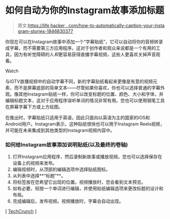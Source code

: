 # 如何自动为你的Instagram故事添加标题

> 原文:[https://life hacker . com/how-to-automatically-caption-your-insta gram-stories-1846830377](https://lifehacker.com/how-to-automatically-caption-your-instagram-stories-1846830377)

你现在可以在Instagram故事中添加一个“字幕贴纸”，它可以自动将你的音频转录成字幕，而不需要第三方应用程序。这对于创作者和观众来说都是一个有用的工具，因为有听觉障碍的人*和*更容易获得直播字幕视频，这些人更喜欢关掉声音观看。

Watch

与IGTV直播视频中的自动字幕不同，新的字幕贴纸看起来更像是有意的视频元素，而不是屏幕底部的简单文本——尽管如果你喜欢，你也可以选择普通的字幕外观。像其他Instagram贴纸一样，你可以改变标题的位置、颜色、大小和字体，并编辑标题文本，这对于应用程序误听单词的情况非常有用。您也可以使用钢笔工具在屏幕字幕下方或上方绘图。

在推出时，字幕贴纸只适用于英语，因此只面向以英语为主的国家的iOS和Android用户。Instagram表示，这种贴纸很快也可以用于Instagram Reels视频，并可能在未来集成到其他类型的Instagram视频内容中。

### 如何给Instagram故事添加说明贴纸(以及最终的卷轴)

1.  打开Instagram应用程序，然后录制新故事或播放视频。您也可以选择保存在设备上的视频来发布。
2.  编辑视频时，从顶部的编辑选项中选择贴纸图标。
3.  从列表中选择**“标题”**。
4.  将标签放在您希望它出现的位置。视频播放时，您会看到文本预览。
5.  如有必要，轻按一个单词进行编辑，并使用贴纸编辑选项来更改标题的设计和布局。
6.  完成编辑后，发布视频。视频播放时，字幕会自动出现。

[ [TechCrunch](https://techcrunch.com/2021/05/04/instagram-adds-a-captions-option-for-stories-and-soon-reels/) ]